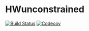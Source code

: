 # HWunconstrained

[![Build Status](https://travis-ci.com/floswald/HWunconstrained.jl.svg?branch=master)](https://travis-ci.com/floswald/HWunconstrained.jl)
[![Codecov](https://codecov.io/gh/floswald/HWunconstrained.jl/branch/master/graph/badge.svg)](https://codecov.io/gh/floswald/HWunconstrained.jl)
